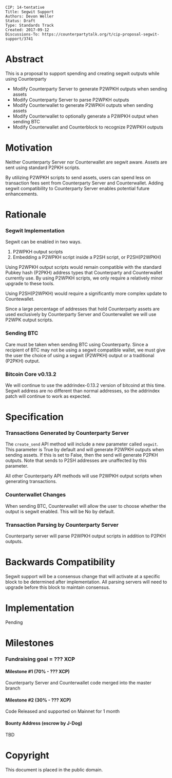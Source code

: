     CIP: 14-tentative
    Title: Segwit Support
    Authors: Devon Weller
    Status: Draft
    Type: Standards Track
    Created: 2017-09-12
    Discussions-To: https://counterpartytalk.org/t/cip-proposal-segwit-support/3741


# Abstract

This is a proposal to support spending and creating segwit outputs while using Counterparty

* Modify Counterparty Server to generate P2WPKH outputs when sending assets
* Modify Counterparty Server to parse P2WPKH outputs
* Modify Counterwallet to generate P2WPKH outputs when sending assets
* Modify Counterwallet to optionally generate a P2WPKH output when sending BTC
* Modify Counterwallet and Counterblock to recognize P2WPKH outputs


# Motivation

Neither Counterparty Server nor Counterwallet are segwit aware.  Assets are sent using standard P2PKH scripts.

By utilizing P2WPKH scripts to send assets, users can spend less on transaction fees sent from Counterparty Server and Counterwallet.  Adding segwit compatibility to Counterparty Server enables potential future enhancements.


# Rationale

### Segwit Implementation

Segwit can be enabled in two ways.

1. P2WPKH output scripts
2. Embedding a P2WPKH script inside a P2SH script, or P2SH(P2WPKH)

Using P2WPKH output scripts would remain compatible with the standard Pubkey hash (P2PKH) address types that Counterparty and Counterwallet currently use.  By using P2WPKH scripts, we only require a relatively minor upgrade to these tools.

Using P2SH(P2WPKH) would require a significantly more complex update to Countewallet.

Since a large percentage of addresses that hold Counterparty assets are used exclusively by Counterparty Server and Counterwallet we will use P2WPK output scripts.

### Sending BTC

Care must be taken when sending BTC using Counterparty.  Since a recipient of BTC may not be using a segwit compatible wallet, we must give the user the choice of using a segwit (P2WPKH) output or a traditional (P2PKH) output.

### Bitcoin Core v0.13.2

We will continue to use the addrindex-0.13.2 version of bitcoind at this time.  Segwit address are no different than normal addresses, so the addrindex patch will continue to work as expected.


# Specification

### Transactions Generated by Counterparty Server

The `create_send` API method will include a new parameter called `segwit`.  This parameter is True by default and will generate P2WPKH outputs when sending assets.  If this is set to False, then the send will generate P2PKH outputs.  Note that sends to P2SH addresses are unaffected by this parameter.

All other Counterparty API methods will use P2WPKH output scripts when generating transactions.

### Counterwallet Changes

When sending BTC, Counterwallet will allow the user to choose whether the output is segwit enabled.  This will be No by default.

### Transaction Parsing by Counterparty Server

Counterparty server will parse P2WPKH output scripts in addition to P2PKH outputs.



# Backwards Compatibility

Segwit support will be a consensus change that will activate at a specific block to be determined after implementation.  All parsing servers will need to upgrade before this block to maintain consensus.


# Implementation

Pending


# Milestones

### Fundraising goal = ??? XCP

#### Milestone #1 (70% - ??? XCP) 
Counterparty Server and Counterwallet code merged into the master branch

#### Milestone #2 (30% - ??? XCP) 
Code Released and supported on Mainnet for 1 month


#### Bounty Address (escrow by J-Dog)
TBD


# Copyright

This document is placed in the public domain.



